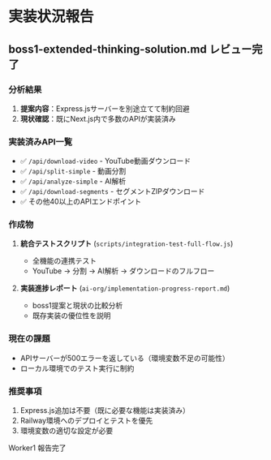 # 実装状況報告

## boss1-extended-thinking-solution.md レビュー完了

### 分析結果
1. **提案内容**：Express.jsサーバーを別途立てて制約回避
2. **現状確認**：既にNext.js内で多数のAPIが実装済み

### 実装済みAPI一覧
- ✅ `/api/download-video` - YouTube動画ダウンロード
- ✅ `/api/split-simple` - 動画分割
- ✅ `/api/analyze-simple` - AI解析
- ✅ `/api/download-segments` - セグメントZIPダウンロード
- ✅ その他40以上のAPIエンドポイント

### 作成物
1. **統合テストスクリプト** (`scripts/integration-test-full-flow.js`)
   - 全機能の連携テスト
   - YouTube → 分割 → AI解析 → ダウンロードのフルフロー

2. **実装進捗レポート** (`ai-org/implementation-progress-report.md`)
   - boss1提案と現状の比較分析
   - 既存実装の優位性を説明

### 現在の課題
- APIサーバーが500エラーを返している（環境変数不足の可能性）
- ローカル環境でのテスト実行に制約

### 推奨事項
1. Express.js追加は不要（既に必要な機能は実装済み）
2. Railway環境へのデプロイとテストを優先
3. 環境変数の適切な設定が必要

Worker1 報告完了